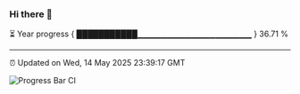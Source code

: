 ### Hi there 👋

⏳ Year progress { ███████████▁▁▁▁▁▁▁▁▁▁▁▁▁▁▁▁▁▁▁ } 36.71 %

---

⏰ Updated on Wed, 14 May 2025 23:39:17 GMT

![Progress Bar CI](https://github.com/IshwaranRudhara/GIT-ACTION/workflows/Progress%20Bar%20CI/badge.svg)
